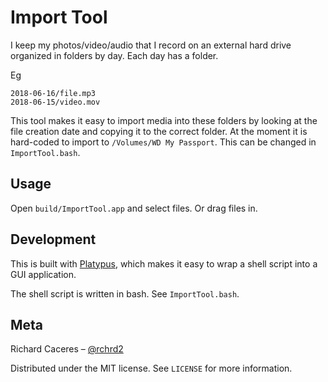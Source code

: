 # Import Tool

I keep my photos/video/audio that I record on an external hard drive organized in folders by day. Each day has a folder. 

Eg

```
2018-06-16/file.mp3
2018-06-15/video.mov
```

This tool makes it easy to import media into these folders by looking at the file creation date and copying it to the correct folder. At the moment it is hard-coded to import to `/Volumes/WD My Passport`. This can be changed in `ImportTool.bash`.

## Usage

Open `build/ImportTool.app` and select files. Or drag files in.

## Development

This is built with [Platypus](https://sveinbjorn.org/platypus), which makes it easy to wrap a shell script into a GUI application.

The shell script is written in bash. See `ImportTool.bash`.


## Meta

Richard Caceres – [@rchrd2](https://github.com/rchrd2)

Distributed under the MIT license. See ``LICENSE`` for more information.
